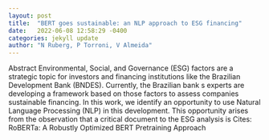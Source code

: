 ```yaml
---
layout: post
title:  "BERT goes sustainable: an NLP approach to ESG financing"
date:   2022-06-08 12:58:29 -0400
categories: jekyll update
author: "N Ruberg, P Torroni, V Almeida"
---
```

Abstract Environmental, Social, and Governance (ESG) factors are a strategic topic for investors and financing institutions like the Brazilian Development Bank (BNDES). Currently, the Brazilian bank s experts are developing a framework based on those factors to assess companies  sustainable financing. In this work, we identify an opportunity to use Natural Language Processing (NLP) in this development. This opportunity arises from the observation that a critical document to the ESG analysis is  Cites: RoBERTa: A Robustly Optimized BERT Pretraining Approach